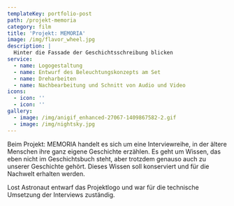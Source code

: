 ```yaml
---
templateKey: portfolio-post
path: /projekt-memoria
category: film
title: 'Projekt: MEMORIA'
image: /img/flavor_wheel.jpg
description: |
  Hinter die Fassade der Geschichtsschreibung blicken
service:
  - name: Logogestaltung
  - name: Entwurf des Beleuchtungskonzepts am Set
  - name: Dreharbeiten
  - name: Nachbearbeitung und Schnitt von Audio und Video
icons:
  - icon: ''
  - icon: ''
gallery:
  - image: /img/anigif_enhanced-27067-1409867582-2.gif
  - image: /img/nightsky.jpg
---
```

Beim Projekt: MEMORIA handelt es sich um eine Interviewreihe, in der ältere Menschen ihre ganz eigene Geschichte erzählen. Es geht um Wissen, das eben nicht im Geschichtsbuch steht, aber trotzdem genauso auch zu unserer Geschichte gehört. Dieses Wissen soll konserviert und für die Nachwelt erhalten werden. 

Lost Astronaut entwarf das Projektlogo und war für die technische Umsetzung der Interviews zuständig.
